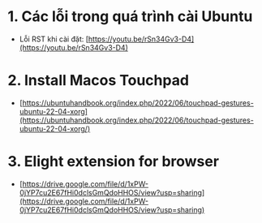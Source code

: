 # 1. Các lỗi trong quá trình cài Ubuntu
* Lỗi RST khi cài đặt: [https://youtu.be/rSn34Gv3-D4](https://youtu.be/rSn34Gv3-D4)


# 2. Install Macos Touchpad
* [https://ubuntuhandbook.org/index.php/2022/06/touchpad-gestures-ubuntu-22-04-xorg](https://ubuntuhandbook.org/index.php/2022/06/touchpad-gestures-ubuntu-22-04-xorg/)


# 3. Elight extension for browser
* [https://drive.google.com/file/d/1xPW-0jYP7cu2E67fHi0dclsGmQdoHHOS/view?usp=sharing](https://drive.google.com/file/d/1xPW-0jYP7cu2E67fHi0dclsGmQdoHHOS/view?usp=sharing)
